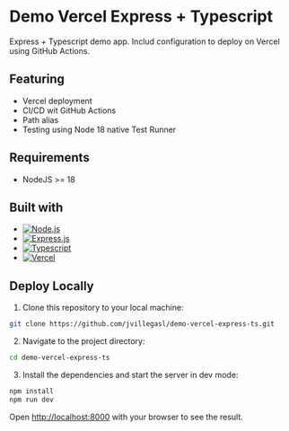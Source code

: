 # Demo Vercel Express + Typescript

Express + Typescript demo app. Includ configuration to deploy on Vercel using GitHub Actions.

## Featuring

-   Vercel deployment
-   CI/CD wit GitHub Actions
-   Path alias
-   Testing using Node 18 native Test Runner

## Requirements

-   NodeJS >= 18

## Built with

-   [![Node.js][Node.js]][Node-url]
-   [![Express.js][Express.js]][Express-url]
-   [![Typescript][Typescript]][Typescript-url]
-   [![Vercel][Vercel]][Vercel-url]

## Deploy Locally

1. Clone this repository to your local machine:

```bash
git clone https://github.com/jvillegasl/demo-vercel-express-ts.git
```

2. Navigate to the project directory:

```bash
cd demo-vercel-express-ts
```

3. Install the dependencies and start the server in dev mode:

```bash
npm install
npm run dev
```

Open [http://localhost:8000](http://localhost:8000) with your browser to see the result.

<!-- MARKDOWN LINKS & IMAGES -->

[Node.js]: https://img.shields.io/badge/Node.js-43853D?style=for-the-badge&logo=node.js&logoColor=white
[Node-url]: https://nodejs.org/

<!--  -->

[Express.js]: https://img.shields.io/badge/Express.js-404D59?style=for-the-badge
[Express-url]: https://expressjs.com/

<!--  -->

[Typescript]: https://img.shields.io/badge/TypeScript-007ACC?style=for-the-badge&logo=typescript&logoColor=white
[Typescript-url]: https://www.typescriptlang.org/

<!--  -->

[Vercel]: https://img.shields.io/badge/Vercel-000000?style=for-the-badge&logo=vercel&logoColor=white
[Vercel-url]: https://vercel.com/
